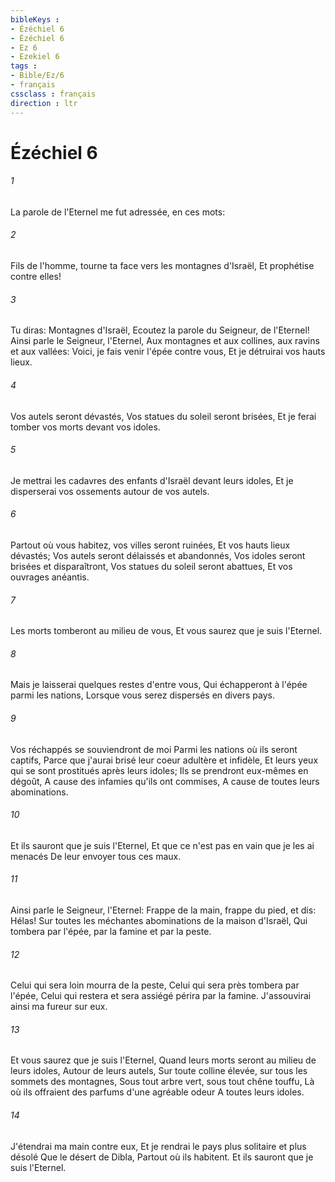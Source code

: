 ```yaml
---
bibleKeys : 
- Ézéchiel 6
- Ézéchiel 6
- Ez 6
- Ezekiel 6
tags : 
- Bible/Ez/6
- français
cssclass : français
direction : ltr
---
```


# Ézéchiel 6

###### 1
La parole de l'Eternel me fut adressée, en ces mots:
###### 2
Fils de l'homme, tourne ta face vers les montagnes d'Israël, Et prophétise contre elles!
###### 3
Tu diras: Montagnes d'Israël, Ecoutez la parole du Seigneur, de l'Eternel! Ainsi parle le Seigneur, l'Eternel, Aux montagnes et aux collines, aux ravins et aux vallées: Voici, je fais venir l'épée contre vous, Et je détruirai vos hauts lieux.
###### 4
Vos autels seront dévastés, Vos statues du soleil seront brisées, Et je ferai tomber vos morts devant vos idoles.
###### 5
Je mettrai les cadavres des enfants d'Israël devant leurs idoles, Et je disperserai vos ossements autour de vos autels.
###### 6
Partout où vous habitez, vos villes seront ruinées, Et vos hauts lieux dévastés; Vos autels seront délaissés et abandonnés, Vos idoles seront brisées et disparaîtront, Vos statues du soleil seront abattues, Et vos ouvrages anéantis.
###### 7
Les morts tomberont au milieu de vous, Et vous saurez que je suis l'Eternel.
###### 8
Mais je laisserai quelques restes d'entre vous, Qui échapperont à l'épée parmi les nations, Lorsque vous serez dispersés en divers pays.
###### 9
Vos réchappés se souviendront de moi Parmi les nations où ils seront captifs, Parce que j'aurai brisé leur coeur adultère et infidèle, Et leurs yeux qui se sont prostitués après leurs idoles; Ils se prendront eux-mêmes en dégoût, A cause des infamies qu'ils ont commises, A cause de toutes leurs abominations.
###### 10
Et ils sauront que je suis l'Eternel, Et que ce n'est pas en vain que je les ai menacés De leur envoyer tous ces maux.
###### 11
Ainsi parle le Seigneur, l'Eternel: Frappe de la main, frappe du pied, et dis: Hélas! Sur toutes les méchantes abominations de la maison d'Israël, Qui tombera par l'épée, par la famine et par la peste.
###### 12
Celui qui sera loin mourra de la peste, Celui qui sera près tombera par l'épée, Celui qui restera et sera assiégé périra par la famine. J'assouvirai ainsi ma fureur sur eux.
###### 13
Et vous saurez que je suis l'Eternel, Quand leurs morts seront au milieu de leurs idoles, Autour de leurs autels, Sur toute colline élevée, sur tous les sommets des montagnes, Sous tout arbre vert, sous tout chêne touffu, Là où ils offraient des parfums d'une agréable odeur A toutes leurs idoles.
###### 14
J'étendrai ma main contre eux, Et je rendrai le pays plus solitaire et plus désolé Que le désert de Dibla, Partout où ils habitent. Et ils sauront que je suis l'Eternel.
